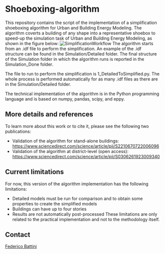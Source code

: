 # Shoeboxing-algorithm
This repository contains the script of the implementation of a simplification shoeboxing algorithm for Urban and Building Energy Modeling. The algorithm coverts a building of any shape into a representative shoebox to speed-up the simulation task of Urban and Building Energy Modeling, as shown in the figure below:
![SimplificationWorkflow](https://github.com/fbattini/Shoeboxing-algorithm/assets/71373172/7134c6ea-a882-4be8-8794-db37d2a836d1)
The algorithm starts from an .idf file to perform the simplification. An example of the .idf structure can be found in the Simulation/Detailed folder. The final structure of the Simulation folder in which the algorithm runs is reported in the Simulation_Done folder.

The file to run to perform the simplification is 1_DetailedToSimplified.py. The whole process is performed automatically for as many .idf files as there are in the Simulation/Detailed folder.

The technical implementation of the algorithm is in the Python programming language and is based on numpy, pandas, scipy, and eppy.
## More details and references
To learn more about this work or to cite it, please see the following two publications:
- Validation of the algorithm for stand-alone buildings: https://www.sciencedirect.com/science/article/pii/S2210670722006096
- Validation of the algorithm at district-level (open access): https://www.sciencedirect.com/science/article/pii/S0306261923009340
## Current limitations
For now, this version of the algorithm implementation has the following limitations:
- Detailed models must be run for comparison and to obtain some properties to create the simplified models
- Buildings can have up to four stories
- Results are not automatically post-processed
These limitations are only related to the practical implementation and not to the methodology itself.
## Contact
[Federico Battini](https://www.linkedin.com/in/federico-battini/)
